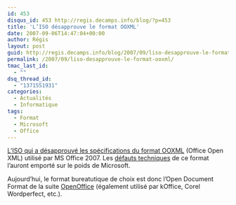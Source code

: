 ```yaml
---
id: 453
disqus_id: 453 http://regis.decamps.info/blog/?p=453
title: 'L’ISO désapprouve le format OOXML'
date: 2007-09-06T14:47:04+00:00
author: Régis
layout: post
guid: http://regis.decamps.info/blog/2007/09/liso-desapprouve-le-format-ooxml/
permalink: /2007/09/liso-desapprouve-le-format-ooxml/
tmac_last_id:
  - ""
dsq_thread_id:
  - "1371551931"
categories:
  - Actualités
  - Informatique
tags:
  - Format
  - Microsoft
  - Office
---
```

[L’ISO qui a désapprouvé les spécifications du format OOXML](http://www.noooxml.org/ballotresults) (Office Open XML) utilisé par MS Office 2007. Les [défauts techniques](http://en.wikipedia.org/wiki/Office_Open_XML#Technical_criticisms) de ce format l’auront emporté sur le poids de Microsoft.

Aujourd’hui, le format bureatutique de choix est donc l’Open Document Format de la suite [OpenOffice](http://www.openoffice.org/) (également utilisé par kOffice, Corel Wordperfect, etc.).
